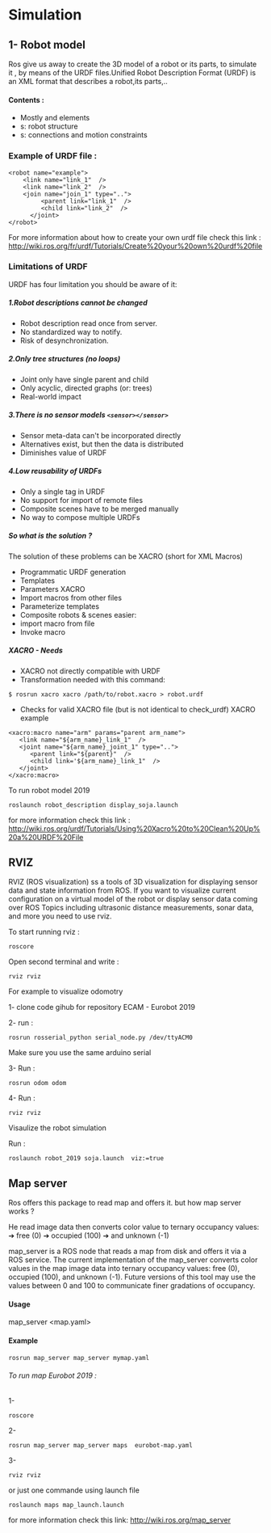 # Simulation 
 
 ## 1- Robot model 
Ros give us away to create  the 3D model of a robot or its parts,  to simulate  it , by means of the URDF files.Unified Robot Description Format (URDF) is an XML format that describes a robot,its parts,..

#### Contents :

- Mostly <link> and <joint> elements
- <link>s: robot structure
- <joint>s: connections and motion constraints
### Example of URDF file :

```
<robot name="example">
	<link name="link_1"  />
   	<link name="link_2"  />
   	<join name="join_1" type="..">
     	 <parent link="link_1"  />
      	 <child link="link_2"  />
      </joint>
</robot>

```

For more information about how to create your own urdf file check this link :
http://wiki.ros.org/fr/urdf/Tutorials/Create%20your%20own%20urdf%20file

### Limitations of URDF

URDF has four limitation you should be aware of it:

##### 1.Robot descriptions cannot be changed
- Robot description read once from server.
- No standardized way to notify. 
- Risk of desynchronization. 

##### 2.Only tree structures (no loops)

-	Joint only have single parent and child
-	Only acyclic, directed graphs (or: trees) 
-	Real-world impact


##### 3.There is no sensor models ```<sensor></sensor> ```

-	Sensor meta-data can't be incorporated directly
-	Alternatives exist, but then the data is distributed
-	Diminishes value of URDF

##### 4.Low reusability of URDFs

-	Only a single <robot> tag in URDF
-	 No support for import of remote files
-	 Composite scenes have to be merged manually
-	 No way to compose multiple URDFs

##### So what is the solution ?

The solution of   these problems can be XACRO (short for XML Macros)
-	Programmatic URDF generation
-	Templates
-	Parameters XACRO
-	Import macros from other files
-	Parameterize templates
-	Composite robots & scenes easier:
-	import macro from file
-	Invoke macro
##### XACRO - Needs

-	XACRO not directly compatible with URDF
-	Transformation needed with this command:
```
$ rosrun xacro xacro /path/to/robot.xacro > robot.urdf
```
- Checks for valid XACRO file (but is not identical to check_urdf)
XACRO example

```
<xacro:macro name="arm" params="parent arm_name">
   <link name="${arm_name}_link_1"  />
   <joint name="${arm_name}_joint_1" type="..">
      <parent link="${parent}"  />
      <child link='${arm_name}_link_1"  />
   </joint>
</xacro:macro>
```

To run robot model 2019
```
roslaunch robot_description display_soja.launch
```














for more information check this link :
http://wiki.ros.org/urdf/Tutorials/Using%20Xacro%20to%20Clean%20Up%20a%20URDF%20File

## RVIZ

RVIZ  (ROS visualization) ss a tools of  3D visualization for displaying  sensor data and state information from ROS.
If you want to  visualize   current configuration on a virtual model of the robot or display sensor data  coming over ROS Topics including ultrasonic  distance measurements, sonar data, and more you need to use rviz.  


To start running rviz :
```
roscore
```
Open second terminal and write :
```  
rviz rviz
```
For example to visualize odomotry

1- clone code gihub for repository ECAM - Eurobot 2019

2- run :
```
rosrun rosserial_python serial_node.py /dev/ttyACM0
```
Make sure you use the same arduino serial

3- Run :  
```
rosrun odom odom
```
4- Run : 
```
rviz rviz
```

Visaulize the robot simulation  

Run : 
```
roslaunch robot_2019 soja.launch  viz:=true
```
## Map server

Ros offers this package to read map and offers it. but how map server works ?

He read image data then  converts color value to ternary occupancy values:
➔	 free (0)
➔	 occupied (100)
➔	 and unknown (-1)

map_server is a ROS node that reads a map from disk and offers it via a ROS service.
The current implementation of the map_server converts color values in the map image data into ternary occupancy values: free (0), occupied (100), and unknown (-1). Future versions of this tool may use the values between 0 and 100 to communicate finer gradations of occupancy.
#### Usage

map_server <map.yaml>

#### Example
```
rosrun map_server map_server mymap.yaml
```
###### To run map Eurobot 2019 :
1-
```
roscore
```
2-
```
rosrun map_server map_server maps  eurobot-map.yaml
```
3-
```
rviz rviz
```
or just one commande using launch file
```
roslaunch maps map_launch.launch
```
for more information check this link:
http://wiki.ros.org/map_server
